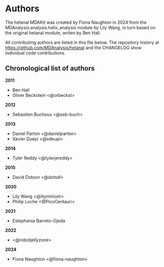 # Authors

The helanal MDAKit was created by Fiona Naughton in 2024 from the 
MDAnalysis.analysis.helix_analysis module by Lily Wang, in turn 
based on the original helanal module, writen by Ben Hall.


All contributing authors are listed in this file below.
The repository history at https://github.com/MDAnalysis/helanal
and the CHANGELOG show individual code contributions.

## Chronological list of authors

<!--
The rules for this file:
  * Authors are sorted chronologically, earliest to latest
  * Please format it each entry as "Preferred name <GitHub username>"
  * Your preferred name is whatever you wish to go by --
    it does *not* have to be your legal name!
  * Please start a new section for each new year
  * Don't ever delete anything
-->

**2011**
- Ben Hall
- Oliver Beckstein <@orbeckst>

**2012**
- Sebastien Buchoux <@seb-buch>

**2013**
- Daniel Parton <@danielparton>
- Xavier Duepi <@xdeupi>

**2014**
- Tyler Reddy <@tylerjereddy>

**2015**
- David Dotson <@dotsdl>

**2020**
- Lily Wang <@lilyminium>
- Philip Loche <@PicoCentauri>

**2021**
- Estephania Barreto-Ojeda 

**2022**
- <@robotjellyzone>

**2024**
- Fiona Naughton <@fiona-naughton>
